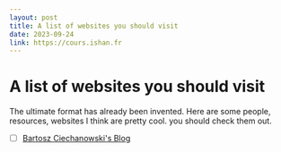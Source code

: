 ```yaml
---
layout: post
title: A list of websites you should visit
date: 2023-09-24
link: https://cours.ishan.fr
---
```

# A list of websites you should visit

The ultimate format has already been invented. Here are some people, resources, websites I think are pretty cool. you should check them out. 


- [ ] [Bartosz Ciechanowski's Blog](https://ciechanow.ski/) 
